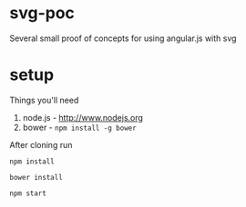 svg-poc
=====================

Several small proof of concepts for using angular.js with svg

setup
=====================

Things you'll need
1. node.js - http://www.nodejs.org
2. bower - `npm install -g bower`

After cloning run

`npm install`

`bower install`

`npm start`